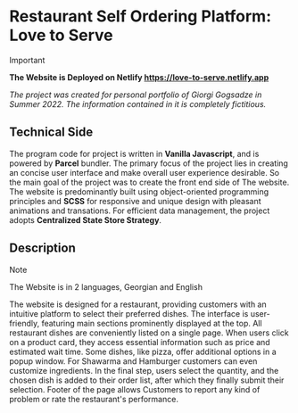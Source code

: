 # Restaurant Self Ordering Platform: Love to Serve

> [!IMPORTANT]
> **The Website is Deployed on Netlify https://love-to-serve.netlify.app**

_The project was created for personal portfolio of Giorgi Gogsadze in Summer 2022. The information contained in it is completely fictitious._

## Technical Side

The program code for project is written in **Vanilla Javascript**, and is powered by **Parcel** bundler. The primary focus of the project lies in creating an concise user interface and make overall user experience desirable. So the main goal of the project was to create the front end side of The website. The website is predominantly built using object-oriented programming principles and **SCSS** for responsive and unique design with pleasant animations and transations. For efficient data management, the project adopts **Centralized State Store Strategy**.

## Description
>[!NOTE]
>The Website is in 2 languages, Georgian and English

The website is designed for a restaurant, providing customers with an intuitive platform to select their preferred dishes. The interface is user-friendly, featuring main sections prominently displayed at the top. All restaurant dishes are conveniently listed on a single page. When users click on a product card, they access essential information such as price and estimated wait time. Some dishes, like pizza, offer additional options in a popup window. For Shawarma and Hamburger customers can even customize ingredients. In the final step, users select the quantity, and the chosen dish is added to their order list, after which they finally submit their selection. Footer of the page allows Customers to report any kind of problem or rate the restaurant's performance.